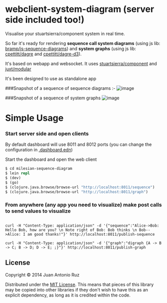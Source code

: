 # webclient-system-diagram (server side included too!)

Visualise your stuartsierra/component system in real time.

So far it's ready for rendering **sequence call system diagrams** (using js lib: [bramp/js-sequence-diagrams](https://github.com/bramp/js-sequence-diagrams)) and **system graphs** (using js lib: [cpettitt/dagre](https://github.com/cpettitt/dagre) and [cpettitt/dagre-d3](https://github.com/cpettitt/dagre-d3)).


It's based on webapp and websocket. It uses [stuartsierra/component](https://github.com/stuartsierra/component) and [juxt/modular](https://github.com/juxt/modular)

It's been designed to use as standalone app

###Snapshot of a sequence of sequence diagrams :-
![image](https://dl.dropboxusercontent.com/u/8688858/seq2.png)

###Snapshot of a sequence of system graphs
![image](https://dl.dropboxusercontent.com/u/8688858/system-graphs.png)


# Simple Usage

### Start server side and open clients

By default dashboard will use 8011 and 8012 ports (you can change the configuration in [.dashboard.edn](https://github.com/tangrammer/sequence-diagram-dashboard/blob/master/resources/.dashboard.edn))

Start the dashboard and open the web client

```clojure
$ cd milesian-sequence-diagram
$ lein repl
$ (dev)
$ (go)
$ (clojure.java.browse/browse-url "http://localhost:8011/sequence")
$ (clojure.java.browse/browse-url "http://localhost:8011/graph")

```

### From anywhere (any app you need to visualize) make post calls to send values to visualize

```

curl -H "Content-Type: application/json" -d '{"sequence":"Alice->Bob: Hello Bob, how are you? \n Note right of Bob: Bob thinks \n Bob-->Alice: I am good thanks!"}' http://localhost:8011/publish-sequence

curl -H "Content-Type: application/json" -d '{"graph":"digraph {A -> B -> C; B -> D; D -> E; ;}"}' http://localhost:8011/publish-graph

```


## License


Copyright © 2014 Juan Antonio Ruz

Distributed under the [MIT License](http://opensource.org/licenses/MIT). This means that pieces of this library may be copied into other libraries if they don't wish to have this as an explicit dependency, as long as it is credited within the code.
